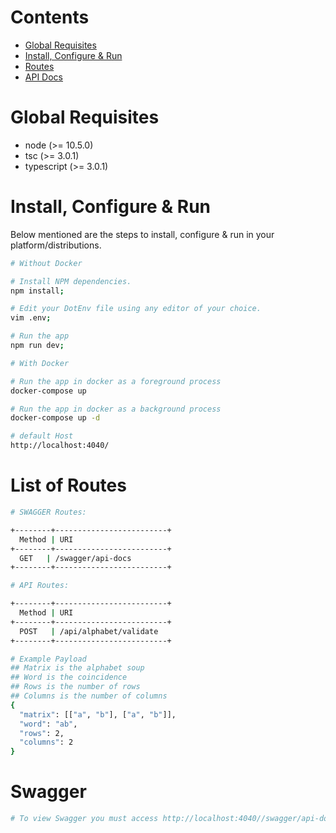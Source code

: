# Contents

* [Global Requisites](#global-requisites)
* [Install, Configure & Run](#install-configure--run)
* [Routes](#list-of-routes)
* [API Docs]("#swagger)

# Global Requisites

* node (>= 10.5.0)
* tsc (>= 3.0.1)
* typescript (>= 3.0.1)

# Install, Configure & Run

Below mentioned are the steps to install, configure & run in your platform/distributions.

```bash
# Without Docker

# Install NPM dependencies.
npm install;

# Edit your DotEnv file using any editor of your choice.
vim .env;

# Run the app
npm run dev;
```

```bash
# With Docker

# Run the app in docker as a foreground process
docker-compose up

# Run the app in docker as a background process
docker-compose up -d

# default Host
http://localhost:4040/

```


# List of Routes

```sh
# SWAGGER Routes:

+--------+-------------------------+
  Method | URI
+--------+-------------------------+
  GET   | /swagger/api-docs
+--------+-------------------------+

# API Routes:

+--------+-------------------------+
  Method | URI
+--------+-------------------------+
  POST   | /api/alphabet/validate
+--------+-------------------------+

# Example Payload
## Matrix is the alphabet soup
## Word is the coincidence
## Rows is the number of rows
## Columns is the number of columns
{
  "matrix": [["a", "b"], ["a", "b"]],
  "word": "ab",
  "rows": 2,
  "columns": 2
}
```
# Swagger

```sh
# To view Swagger you must access http://localhost:4040//swagger/api-docs
```